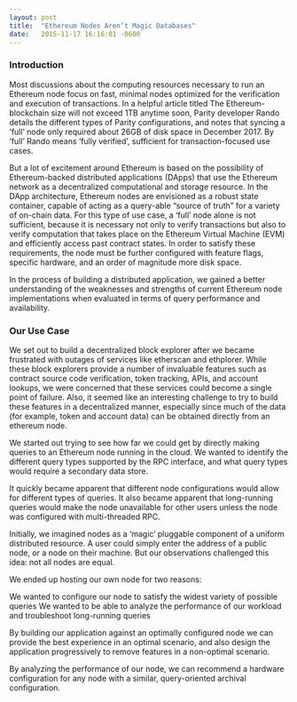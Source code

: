 ```yaml
---
layout: post
title:  "Ethereum Nodes Aren’t Magic Databases"
date:   2015-11-17 16:16:01 -0600
---
```


### Introduction

Most discussions about the computing resources necessary to run an Ethereum node focus on fast, minimal nodes optimized for the verification and execution of transactions. In a helpful article titled The Ethereum-blockchain size will not exceed 1TB anytime soon, Parity developer Rando details the different types of Parity configurations, and notes that syncing a ‘full’ node only required about 26GB of disk space in December 2017. By ‘full’ Rando means ‘fully verified’, sufficient for transaction-focused use cases.

But a lot of excitement around Ethereum is based on the possibility of Ethereum-backed distributed applications (DApps) that use the Ethereum network as a decentralized computational and storage resource. In the DApp architecture, Ethereum nodes are envisioned as a robust state container, capable of acting as a query-able “source of truth” for a variety of on-chain data. For this type of use case, a ‘full’ node alone is not sufficient, because it is necessary not only to verify transactions but also to verify computation that takes place on the Ethereum Virtual Machine (EVM) and efficiently access past contract states. In order to satisfy these requirements, the node must be further configured with feature flags, specific hardware, and an order of magnitude more disk space.

In the process of building a distributed application, we gained a better understanding of the weaknesses and strengths of current Ethereum node implementations when evaluated in terms of query performance and availability.


### Our Use Case

We set out to build a decentralized block explorer after we became frustrated with outages of services like etherscan and ethplorer. While these block explorers provide a number of invaluable features such as contract source code verification, token tracking, APIs, and account lookups, we were concerned that these services could become a single point of failure. Also, it seemed like an interesting challenge to try to build these features in a decentralized manner, especially since much of the data (for example, token and account data) can be obtained directly from an ethereum node.

We started out trying to see how far we could get by directly making queries to an Ethereum node running in the cloud. We wanted to identify the different query types supported by the RPC interface, and what query types would require a secondary data store.

It quickly became apparent that different node configurations would allow for different types of queries. It also became apparent that long-running queries would make the node unavailable for other users unless the node was configured with multi-threaded RPC.

Initially, we imagined nodes as a ‘magic’ pluggable component of a uniform distributed resource. A user could simply enter the address of a public node, or a node on their machine. But our observations challenged this idea: not all nodes are equal.

We ended up hosting our own node for two reasons:

We wanted to configure our node to satisfy the widest variety of possible queries
We wanted to be able to analyze the performance of our workload and troubleshoot long-running queries

By building our application against an optimally configured node we can provide the best experience in an optimal scenario, and also design the application progressively to remove features in a non-optimal scenario.

By analyzing the performance of our node, we can recommend a hardware configuration for any node with a similar, query-oriented archival configuration.
